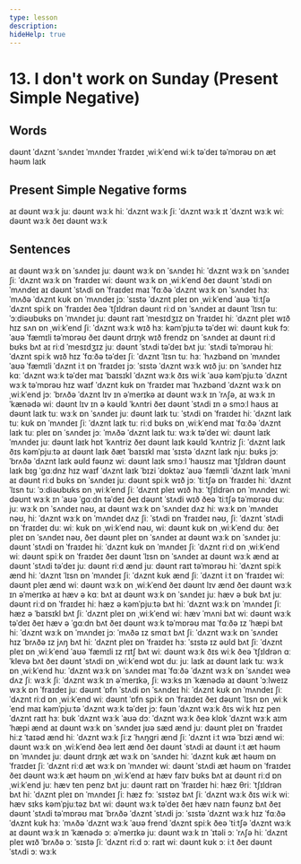 ```yaml
---
type: lesson
description:
hideHelp: true
---
```


# 13. I don't work on Sunday (Present Simple Negative)

## Words

dəʊnt
ˈdʌznt
ˈsʌndeɪ
ˈmʌndeɪ
ˈfraɪdeɪ
ˌwiːkˈend
wiːk
təˈdeɪ
təˈmɒrəʊ
ɒn
æt
həʊm
laɪk

## Present Simple Negative forms

aɪ dəʊnt wɜːk
juː dəʊnt wɜːk
hiː ˈdʌznt wɜːk
ʃiː ˈdʌznt wɜːk
ɪt ˈdʌznt wɜːk
wiː dəʊnt wɜːk
ðeɪ dəʊnt wɜːk

## Sentences

aɪ dəʊnt wɜːk ɒn ˈsʌndeɪ
juː dəʊnt wɜːk ɒn ˈsʌndeɪ
hiː ˈdʌznt wɜːk ɒn ˈsʌndeɪ
ʃiː ˈdʌznt wɜːk ɒn ˈfraɪdeɪ
wiː dəʊnt wɜːk ɒn ˌwiːkˈend
ðeɪ dəʊnt ˈstʌdi ɒn ˈmʌndeɪ
aɪ dəʊnt ˈstʌdi ɒn ˈfraɪdeɪ
maɪ ˈfɑːðə ˈdʌznt wɜːk ɒn ˈsʌndeɪ
hɜː ˈmʌðə ˈdʌznt kʊk ɒn ˈmʌndeɪ
jɔː ˈsɪstə ˈdʌznt pleɪ ɒn ˌwiːkˈend
ˈaʊə ˈtiːtʃə ˈdʌznt spiːk ɒn ˈfraɪdeɪ
ðeə ˈtʃɪldrən dəʊnt riːd ɒn ˈsʌndeɪ
aɪ dəʊnt ˈlɪsn tuː ˈɔːdiəʊbʊks ɒn ˈmʌndeɪ
juː dəʊnt raɪt ˈmesɪdʒɪz ɒn ˈfraɪdeɪ
hiː ˈdʌznt pleɪ wɪð hɪz sʌn ɒn ˌwiːkˈend
ʃiː ˈdʌznt wɜːk wɪð hɜː kəmˈpjuːtə təˈdeɪ
wiː dəʊnt kʊk fɔː ˈaʊə ˈfæmɪli təˈmɒrəʊ
ðeɪ dəʊnt drɪŋk wɪð frendz ɒn ˈsʌndeɪ
aɪ dəʊnt riːd bʊks bʌt aɪ riːd ˈmesɪdʒɪz
juː dəʊnt ˈstʌdi təˈdeɪ bʌt juː ˈstʌdi təˈmɒrəʊ
hiː ˈdʌznt spiːk wɪð hɪz ˈfɑːðə təˈdeɪ
ʃiː ˈdʌznt ˈlɪsn tuː hɜː ˈhʌzbənd ɒn ˈmʌndeɪ
ˈaʊə ˈfæmɪli ˈdʌznt iːt ɒn ˈfraɪdeɪ
jɔː ˈsɪstə ˈdʌznt wɜːk wɪð juː ɒn ˈsʌndeɪ
hɪz kɑː ˈdʌznt wɜːk təˈdeɪ
maɪ ˈbaɪsɪkl ˈdʌznt wɜːk ðɪs wiːk
ˈaʊə kəmˈpjuːtə ˈdʌznt wɜːk təˈmɒrəʊ
hɪz waɪf ˈdʌznt kʊk ɒn ˈfraɪdeɪ
maɪ ˈhʌzbənd ˈdʌznt wɜːk ɒn ˌwiːkˈend
jɔː ˈbrʌðə ˈdʌznt lɪv ɪn əˈmerɪkə
aɪ dəʊnt wɜːk ɪn ˈrʌʃə, aɪ wɜːk ɪn ˈkænədə
wiː dəʊnt lɪv ɪn ə kəʊld ˈkʌntri
ðeɪ dəʊnt ˈstʌdi ɪn ə smɔːl haʊs
aɪ dəʊnt laɪk tuː wɜːk ɒn ˈsʌndeɪ
juː dəʊnt laɪk tuː ˈstʌdi ɒn ˈfraɪdeɪ
hiː ˈdʌznt laɪk tuː kʊk ɒn ˈmʌndeɪ
ʃiː ˈdʌznt laɪk tuː riːd bʊks ɒn ˌwiːkˈend
maɪ ˈfɑːðə ˈdʌznt laɪk tuː pleɪ ɒn ˈsʌndeɪ
jɔː ˈmʌðə ˈdʌznt laɪk tuː wɜːk təˈdeɪ
wiː dəʊnt laɪk ˈmʌndeɪ
juː dəʊnt laɪk hɒt ˈkʌntriz
ðeɪ dəʊnt laɪk kəʊld ˈkʌntriz
ʃiː ˈdʌznt laɪk ðɪs kəmˈpjuːtə
aɪ dəʊnt laɪk ðæt ˈbaɪsɪkl
maɪ ˈsɪstə ˈdʌznt laɪk njuː bʊks
jɔː ˈbrʌðə ˈdʌznt laɪk əʊld fəʊnz
wiː dəʊnt laɪk smɔːl ˈhaʊsɪz
maɪ ˈtʃɪldrən dəʊnt laɪk bɪɡ ˈɡɑːdnz
hɪz waɪf ˈdʌznt laɪk ˈbɪzi ˈdɒktəz
ˈaʊə ˈfæmɪli ˈdʌznt laɪk ˈmʌni
aɪ dəʊnt riːd bʊks ɒn ˈsʌndeɪ
juː dəʊnt spiːk wɪð jɔː ˈtiːtʃə ɒn ˈfraɪdeɪ
hiː ˈdʌznt ˈlɪsn tuː ˈɔːdiəʊbʊks ɒn ˌwiːkˈend
ʃiː ˈdʌznt pleɪ wɪð hɜː ˈtʃɪldrən ɒn ˈmʌndeɪ
wiː dəʊnt wɜːk ɪn ˈaʊə ˈɡɑːdn təˈdeɪ
ðeɪ dəʊnt ˈstʌdi wɪð ðeə ˈtiːtʃə təˈmɒrəʊ
duː juː wɜːk ɒn ˈsʌndeɪ
nəʊ, aɪ dəʊnt wɜːk ɒn ˈsʌndeɪ
dʌz hiː wɜːk ɒn ˈmʌndeɪ
nəʊ, hiː ˈdʌznt wɜːk ɒn ˈmʌndeɪ
dʌz ʃiː ˈstʌdi ɒn ˈfraɪdeɪ
nəʊ, ʃiː ˈdʌznt ˈstʌdi ɒn ˈfraɪdeɪ
duː wiː kʊk ɒn ˌwiːkˈend
nəʊ, wiː dəʊnt kʊk ɒn ˌwiːkˈend
duː ðeɪ pleɪ ɒn ˈsʌndeɪ
nəʊ, ðeɪ dəʊnt pleɪ ɒn ˈsʌndeɪ
aɪ dəʊnt wɜːk ɒn ˈsʌndeɪ
juː dəʊnt ˈstʌdi ɒn ˈfraɪdeɪ
hiː ˈdʌznt kʊk ɒn ˈmʌndeɪ
ʃiː ˈdʌznt riːd ɒn ˌwiːkˈend
wiː dəʊnt spiːk ɒn ˈfraɪdeɪ
ðeɪ dəʊnt ˈlɪsn ɒn ˈsʌndeɪ
aɪ dəʊnt wɜːk ænd aɪ dəʊnt ˈstʌdi təˈdeɪ
juː dəʊnt riːd ænd juː dəʊnt raɪt təˈmɒrəʊ
hiː ˈdʌznt spiːk ænd hiː ˈdʌznt ˈlɪsn ɒn ˈmʌndeɪ
ʃiː ˈdʌznt kʊk ænd ʃiː ˈdʌznt iːt ɒn ˈfraɪdeɪ
wiː dəʊnt pleɪ ænd wiː dəʊnt wɜːk ɒn ˌwiːkˈend
ðeɪ dəʊnt lɪv ænd ðeɪ dəʊnt wɜːk ɪn əˈmerɪkə
aɪ hæv ə kɑː bʌt aɪ dəʊnt wɜːk ɒn ˈsʌndeɪ
juː hæv ə bʊk bʌt juː dəʊnt riːd ɒn ˈfraɪdeɪ
hiː hæz ə kəmˈpjuːtə bʌt hiː ˈdʌznt wɜːk ɒn ˈmʌndeɪ
ʃiː hæz ə ˈbaɪsɪkl bʌt ʃiː ˈdʌznt pleɪ ɒn ˌwiːkˈend
wiː hæv ˈmʌni bʌt wiː dəʊnt wɜːk təˈdeɪ
ðeɪ hæv ə ˈɡɑːdn bʌt ðeɪ dəʊnt wɜːk təˈmɒrəʊ
maɪ ˈfɑːðə ɪz ˈhæpi bʌt hiː ˈdʌznt wɜːk ɒn ˈmʌndeɪ
jɔː ˈmʌðə ɪz smɑːt bʌt ʃiː ˈdʌznt wɜːk ɒn ˈsʌndeɪ
hɪz ˈbrʌðə ɪz jʌŋ bʌt hiː ˈdʌznt pleɪ ɒn ˈfraɪdeɪ
hɜː ˈsɪstə ɪz əʊld bʌt ʃiː ˈdʌznt pleɪ ɒn ˌwiːkˈend
ˈaʊə ˈfæmɪli ɪz rɪtʃ bʌt wiː dəʊnt wɜːk ðɪs wiːk
ðeə ˈtʃɪldrən ɑː ˈklevə bʌt ðeɪ dəʊnt ˈstʌdi ɒn ˌwiːkˈend
wɒt duː juː laɪk
aɪ dəʊnt laɪk tuː wɜːk ɒn ˌwiːkˈend
huː ˈdʌznt wɜːk ɒn ˈsʌndeɪ
maɪ ˈfɑːðə ˈdʌznt wɜːk ɒn ˈsʌndeɪ
weə dʌz ʃiː wɜːk
ʃiː ˈdʌznt wɜːk ɪn əˈmerɪkə, ʃiː wɜːks ɪn ˈkænədə
aɪ dəʊnt ˈɔːlweɪz wɜːk ɒn ˈfraɪdeɪ
juː dəʊnt ˈɒfn ˈstʌdi ɒn ˈsʌndeɪ
hiː ˈdʌznt kʊk ɒn ˈmʌndeɪ
ʃiː ˈdʌznt riːd ɒn ˌwiːkˈend
wiː dəʊnt ˈɒfn spiːk ɒn ˈfraɪdeɪ
ðeɪ dəʊnt ˈlɪsn ɒn ˌwiːkˈend
maɪ kəmˈpjuːtə ˈdʌznt wɜːk təˈdeɪ
jɔː fəʊn ˈdʌznt wɜːk ðɪs wiːk
hɪz pen ˈdʌznt raɪt
hɜː bʊk ˈdʌznt wɜːk
ˈaʊə dɔː ˈdʌznt wɜːk
ðeə klɒk ˈdʌznt wɜːk
aɪm ˈhæpi ænd aɪ dəʊnt wɜːk ɒn ˈsʌndeɪ
jʊə sæd ænd juː dəʊnt pleɪ ɒn ˈfraɪdeɪ
hiːz ˈtaɪəd ænd hiː ˈdʌznt wɜːk
ʃiːz ˈhʌŋɡri ænd ʃiː ˈdʌznt iːt
wɪə ˈbɪzi ænd wiː dəʊnt wɜːk ɒn ˌwiːkˈend
ðeə leɪt ænd ðeɪ dəʊnt ˈstʌdi
aɪ dəʊnt iːt æt həʊm ɒn ˈmʌndeɪ
juː dəʊnt drɪŋk æt wɜːk ɒn ˈsʌndeɪ
hiː ˈdʌznt kʊk æt həʊm ɒn ˈfraɪdeɪ
ʃiː ˈdʌznt riːd æt wɜːk ɒn ˈmʌndeɪ
wiː dəʊnt ˈstʌdi æt həʊm ɒn ˈfraɪdeɪ
ðeɪ dəʊnt wɜːk æt həʊm ɒn ˌwiːkˈend
aɪ hæv faɪv bʊks bʌt aɪ dəʊnt riːd ɒn ˌwiːkˈend
juː hæv ten penz bʌt juː dəʊnt raɪt ɒn ˈfraɪdeɪ
hiː hæz θriː ˈtʃɪldrən bʌt hiː ˈdʌznt pleɪ ɒn ˈmʌndeɪ
ʃiː hæz fɔː ˈsɪstəz bʌt ʃiː ˈdʌznt wɜːk ðɪs wiːk
wiː hæv sɪks kəmˈpjuːtəz bʌt wiː dəʊnt wɜːk təˈdeɪ
ðeɪ hæv naɪn fəʊnz bʌt ðeɪ dəʊnt ˈstʌdi təˈmɒrəʊ
maɪ ˈbrʌðə ˈdʌznt ˈstʌdi
jɔː ˈsɪstə ˈdʌznt wɜːk
hɪz ˈfɑːðə ˈdʌznt kʊk
hɜː ˈmʌðə ˈdʌznt wɜːk
ˈaʊə frend ˈdʌznt spiːk
ðeə ˈtiːtʃə ˈdʌznt wɜːk
aɪ dəʊnt wɜːk ɪn ˈkænədə ɔː əˈmerɪkə
juː dəʊnt wɜːk ɪn ˈɪtəli ɔː ˈrʌʃə
hiː ˈdʌznt pleɪ wɪð ˈbrʌðə ɔː ˈsɪstə
ʃiː ˈdʌznt riːd ɔː raɪt
wiː dəʊnt kʊk ɔː iːt
ðeɪ dəʊnt ˈstʌdi ɔː wɜːk
